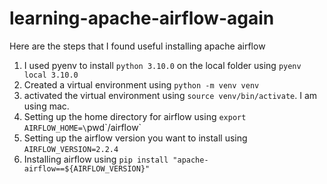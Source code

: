 # learning-apache-airflow-again

Here are the steps that I found useful installing apache airflow

1. I used pyenv to install `python 3.10.0` on the local folder using `pyenv local 3.10.0`
2. Created a virtual environment using `python -m venv venv`
3. activated the virtual environment using `source venv/bin/activate`. I am using mac.
4. Setting up the home directory for airflow using `export AIRFLOW_HOME=\`pwd\`/airflow`
5. Setting up the airflow version you want to install using `AIRFLOW_VERSION=2.2.4`
5. Installing airflow using `pip install "apache-airflow==${AIRFLOW_VERSION}" `